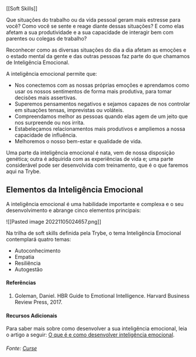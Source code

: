 [[Soft Skills]]

Que situações do trabalho ou da vida pessoal geram mais estresse para você? Como você se sente e reage diante dessas situações? E como elas afetam a sua produtividade e a sua capacidade de interagir bem com parentes ou colegas de trabalho?

Reconhecer como as diversas situações do dia a dia afetam as emoções e o estado mental da gente e das outras pessoas faz parte do que chamamos de Inteligência Emocional.

A inteligência emocional permite que:

-   Nos conectemos com as nossas próprias emoções e aprendamos como usar os nossos sentimentos de forma mais produtiva, para tomar decisões mais assertivas.
-   Superemos pensamentos negativos e sejamos capazes de nos controlar em situações tensas, imprevistas ou voláteis.
-   Compreendamos melhor as pessoas quando elas agem de um jeito que nos surpreende ou nos irrita.
-   Estabeleçamos relacionamentos mais produtivos e ampliemos a nossa capacidade de influência.
-   Melhoremos o nosso bem-estar e qualidade de vida.

Uma parte da inteligência emocional é nata, vem de nossa disposição genética; outra é adquirida com as experiências de vida e; uma parte considerável pode ser desenvolvida com treinamento, que é o que faremos aqui na Trybe.

## Elementos da Inteligência Emocional

A inteligência emocional é uma habilidade importante e complexa e o seu desenvolvimento e abrange cinco elementos principais:

![[Pasted image 20221105024657.png]]

Na trilha de soft skills definida pela Trybe, o tema Inteligência Emocional contemplará quatro temas:

-   Autoconhecimento
-   Empatia
-   Resiliência
-   Autogestão

#### Referências

1.  Goleman, Daniel. HBR Guide to Emotional Intelligence. Harvard Business Review Press, 2017.

#### Recursos Adicionais

Para saber mais sobre como desenvolver a sua inteligência emocional, leia o artigo a seguir: [O que é e como desenvolver inteligência emocional](https://www.hipercultura.com/o-que-e-e-como-desenvolver-sua-inteligencia-emocional/).

###### Fonte: [Curse](https://app.betrybe.com/learn/course/5e938f69-6e32-43b3-9685-c936530fd326/module/2e0692c9-e226-4e95-860a-b4cad80e3c3c/section/d041930c-2861-493a-ab7e-9f566aa90d29/day/6b885527-c7e6-468f-b5ae-6cf19d7aa110/lesson/789bdc5f-a550-4b38-a732-98510aaf33dc)
